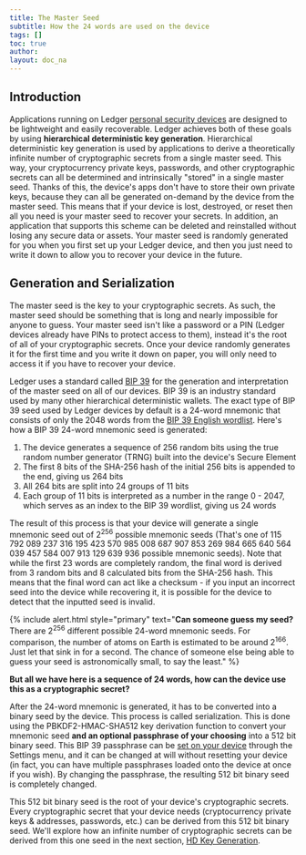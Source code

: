 ```yaml
---
title: The Master Seed
subtitle: How the 24 words are used on the device
tags: []
toc: true
author:
layout: doc_na
---
```




## Introduction

Applications running on Ledger [personal security devices](../psd-introduction) are designed to be lightweight and easily recoverable. Ledger achieves both of these goals by using **hierarchical deterministic key generation**. Hierarchical deterministic key generation is used by applications to derive a theoretically infinite number of cryptographic secrets from a single master seed. This way, your cryptocurrency private keys, passwords, and other cryptographic secrets can all be determined and intrinsically "stored" in a single master seed. Thanks of this, the device's apps don't have to store their own private keys, because they can all be generated on-demand by the device from the master seed. This means that if your device is lost, destroyed, or reset then all you need is your master seed to recover your secrets. In addition, an application that supports this scheme can be deleted and reinstalled without losing any secure data or assets. Your master seed is randomly generated for you when you first set up your Ledger device, and then you just need to write it down to allow you to recover your device in the future.

## Generation and Serialization

The master seed is the key to your cryptographic secrets. As such, the master seed should be something that is long and nearly impossible for anyone to guess. Your master seed isn't like a password or a PIN (Ledger devices already have PINs to protect access to them), instead it's the root of all of your cryptographic secrets. Once your device randomly generates it for the first time and you write it down on paper, you will only need to access it if you have to recover your device.

Ledger uses a standard called [BIP 39](https://github.com/bitcoin/bips/blob/master/bip-0039.mediawiki) for the generation and interpretation of the master seed on all of our devices. BIP 39 is an industry standard used by many other hierarchical deterministic wallets. The exact type of BIP 39 seed used by Ledger devices by default is a 24-word mnemonic that consists of only the 2048 words from the [BIP 39 English wordlist](https://github.com/bitcoin/bips/blob/master/bip-0039/english.txt). Here's how a BIP 39 24-word mnemonic seed is generated:

1.  The device generates a sequence of 256 random bits using the true random number generator (TRNG) built into the device's Secure Element
2.  The first 8 bits of the SHA-256 hash of the initial 256 bits is appended to the end, giving us 264 bits
3.  All 264 bits are split into 24 groups of 11 bits
4.  Each group of 11 bits is interpreted as a number in the range 0 - 2047, which serves as an index to the BIP 39 wordlist, giving us 24 words

The result of this process is that your device will generate a single mnemonic seed out of 2<sup>256</sup> possible mnemonic seeds (That's one of 115 792 089 237 316 195 423 570 985 008 687 907 853 269 984 665 640 564 039 457 584 007 913 129 639 936 possible mnemonic seeds). Note that while the first 23 words are completely random, the final word is derived from 3 random bits and 8 calculated bits from the SHA-256 hash. This means that the final word can act like a checksum - if you input an incorrect seed into the device while recovering it, it is possible for the device to detect that the inputted seed is invalid.


<!--  -->
{% include alert.html style="primary" text="<b>Can someone guess my seed?</b> There are 2<sup>256</sup> different possible 24-word mnemonic seeds. For comparison, the number of atoms on Earth is estimated to be around 2<sup>166</sup>. Just let that sink in for a second. The chance of someone else being able to guess your seed is astronomically small, to say the least." %}
<!--  -->

**But all we have here is a sequence of 24 words, how can the device use this as a cryptographic secret?**

After the 24-word mnemonic is generated, it has to be converted into a binary seed by the device. This process is called serialization. This is done using the PBKDF2-HMAC-SHA512 key derivation function to convert your mnemonic seed **and an optional passphrase of your choosing** into a 512 bit binary seed. This BIP 39 passphrase can be [set on your device](https://support.ledger.com/hc/en-us/articles/115005214529) through the Settings menu, and it can be changed at will without resetting your device (in fact, you can have multiple passphrases loaded onto the device at once if you wish). By changing the passphrase, the resulting 512 bit binary seed is completely changed.

This 512 bit binary seed is the root of your device's cryptographic secrets. Every cryptographic secret that your device needs (cryptocurrency private keys & addresses, passwords, etc.) can be derived from this 512 bit binary seed. We'll explore how an infinite number of cryptographic secrets can be derived from this one seed in the next section, [HD Key Generation](../psd-keys).

